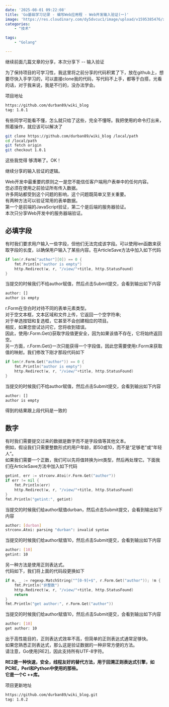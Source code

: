 ```yaml
---
date: '2025-08-01 09:22:08'
title: 'Go基础学习记录 - 编写Web应用程 - Web开发输入验证(一)'
image: 'https://res.cloudinary.com/dy5dvcuc1/image/upload/v1595385476/xiaorongmao/golang.jpg'
categories:
    - "技术"

tags:
    - "Golang"

---
```


继续前面几篇文章的分享，本次分享下 -- 输入验证

为了保持项目的可学习性，我这里将之前分享的代码积累了下，放在github上，想要尽快入手学习的，可以直接clone我的代码，写代码不上手，都等于白搭，光看的话，对于我来说，我是不行的，没办法学会。

项目地址

```bash
https://github.com/durban89/wiki_blog
tag: 1.0.1
```

有些同学可能看不懂，怎么就只给了这些，完全不懂呀。我把使用的命令打出来，照着操作，就应该可以解决了

```bash
git clone https://github.com/durban89/wiki_blog /local/path
cd /local/path
git fetch origin
git checkout 1.0.1
```

这些我觉得 够清晰了。OK！

继续分享的输入验证的逻辑。

Web开发中最重要的原则之一是您不能信任客户端用户表单中的任何内容。  
您必须在使用之前验证所有传入数据。  
许多网站都受到这个问题的影响，这个问题既简单又至关重要。  
有两种方法可以验证常用的表单数据。  
第一个是前端的JavaScript验证，第二个是后端的服务器验证。  
本次只分享Web开发中的服务器端验证。

## **必填字段**

有时我们要求用户输入一些字段，但他们无法完成该字段。可以使用len函数来获取字段的长度，以确保用户输入了某些内容。在ArticleSave方法中加入如下代码

```go
if len(r.Form["author"][0]) == 0 {
    fmt.Println("author is empty")
    http.Redirect(w, r, "/view/"+title, http.StatusFound)
}
```

当提交的时候我们不给author赋值，然后点击Submit提交，会看到输出如下内容

```bash
author: []
author is empty
```

r.Form在空白时对待不同的表单元素类型。  
对于空文本框，文本区域和文件上传，它返回一个空字符串;  
对于单选按钮和复选框，它甚至不会创建相应的项目。  
相反，如果您尝试访问它，您将收到错误。  
因此，使用r.Form.Get()获取字段值更安全，因为如果该值不存在，它将始终返回空。  
另一方面，r.Form.Get()一次只能获得一个字段值，因此您需要使用r.Form来获取值的映射。我们修改下刚才那段代码如下

```go
if len(r.Form.Get("author")) == 0 {
    fmt.Println("author is empty")
    http.Redirect(w, r, "/view/"+title, http.StatusFound)
}
```

当提交的时候我们不给author赋值，然后点击Submit提交，会看到输出如下内容

```bash
author: []
author is empty
```

得到的结果跟上段代码是一致的

## **数字**

有时我们需要提交过来的数据是数字而不是字段值等其他文本。  
例如，假设我们只需要整数形式的用户年龄，即50或10，而不是“足够老”或“年轻人”。  
如果我们需要一个正数，我们可以先将值转换为int类型，然后再处理它。下面我们在ArticleSave方法中加入如下代码

```go
getint, err := strconv.Atoi(r.Form.Get("author"))
if err != nil {
    fmt.Println(err)
    http.Redirect(w, r, "/view/"+title, http.StatusFound)
}
fmt.Println("getint:", getint)
```

当提交的时候我们给author赋值durban，然后点击Submit提交，会看到输出如下内容

```bash
author: [durban]
strconv.Atoi: parsing "durban": invalid syntax
```

当提交的时候我们给author赋值10，然后点击Submit提交，会看到输出如下内容

```bash
author: [10]
getint: 10
```

另一种方法是使用正则表达式。  
代码如下，我们将上面的代码段更换如下

```go
if m, _ := regexp.MatchString("^[0-9]+$", r.Form.Get("author")); !m {
    fmt.Println("非整数")
    http.Redirect(w, r, "/view/"+title, http.StatusFound)
    return
}
fmt.Println("get author:", r.Form.Get("author"))
```

当提交的时候我们给author赋值10，然后点击Submit提交，会看到输出如下内容

```bash
author: [10]
get author: 10
```

出于高性能目的，正则表达式效率不高，但简单的正则表达式通常足够快。  
如果您熟悉正则表达式，那么这是验证数据的一种非常方便的方法。  
请注意，Go使用[RE2]，因此支持所有UTF-8字符。

**RE2是一种快速，安全，线程友好的替代方法，用于回溯正则表达式引擎，如PCRE，Perl和Python中使用的那些。  
它是一个C ++库。**

项目更新地址

```bash
https://github.com/durban89/wiki_blog.git
tag: 1.0.2
```
